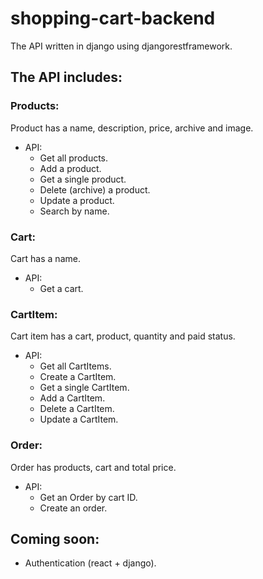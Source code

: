 # shopping-cart-backend
The API written in django using djangorestframework. 

## The API includes:

### Products:
Product has a name, description, price, archive and image.
- API:
  - Get all products.
  - Add a product.
  - Get a single product.
  - Delete (archive) a product.
  - Update a product.
  - Search by name.

### Cart:
Cart has a name.
- API:
  - Get a cart.

### CartItem:
Cart item has a cart, product, quantity and paid status.
- API:
  - Get all CartItems.
  - Create a CartItem.
  - Get a single CartItem.
  - Add a CartItem.
  - Delete a CartItem.
  - Update a CartItem.

### Order:
Order has products, cart and total price.
- API:
  - Get an Order by cart ID.
  - Create an order.

## Coming soon:
- Authentication (react + django). 
